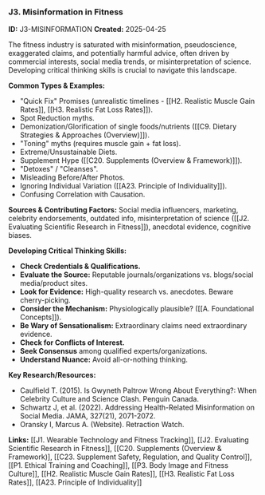 ### J3. Misinformation in Fitness
**ID:** J3-MISINFORMATION
**Created:** 2025-04-25

The fitness industry is saturated with misinformation, pseudoscience, exaggerated claims, and potentially harmful advice, often driven by commercial interests, social media trends, or misinterpretation of science. Developing critical thinking skills is crucial to navigate this landscape.

**Common Types & Examples:**
- "Quick Fix" Promises (unrealistic timelines - [[H2. Realistic Muscle Gain Rates]], [[H3. Realistic Fat Loss Rates]]).
- Spot Reduction myths.
- Demonization/Glorification of single foods/nutrients ([[C9. Dietary Strategies & Approaches (Overview)]]).
- "Toning" myths (requires muscle gain + fat loss).
- Extreme/Unsustainable Diets.
- Supplement Hype ([[C20. Supplements (Overview & Framework)]]).
- "Detoxes" / "Cleanses".
- Misleading Before/After Photos.
- Ignoring Individual Variation ([[A23. Principle of Individuality]]).
- Confusing Correlation with Causation.

**Sources & Contributing Factors:** Social media influencers, marketing, celebrity endorsements, outdated info, misinterpretation of science ([[J2. Evaluating Scientific Research in Fitness]]), anecdotal evidence, cognitive biases.

**Developing Critical Thinking Skills:**
- **Check Credentials & Qualifications.**
- **Evaluate the Source:** Reputable journals/organizations vs. blogs/social media/product sites.
- **Look for Evidence:** High-quality research vs. anecdotes. Beware cherry-picking.
- **Consider the Mechanism:** Physiologically plausible? ([[A. Foundational Concepts]]).
- **Be Wary of Sensationalism:** Extraordinary claims need extraordinary evidence.
- **Check for Conflicts of Interest.**
- **Seek Consensus** among qualified experts/organizations.
- **Understand Nuance:** Avoid all-or-nothing thinking.

**Key Research/Resources:**
- Caulfield T. (2015). Is Gwyneth Paltrow Wrong About Everything?: When Celebrity Culture and Science Clash. Penguin Canada.
- Schwartz J, et al. (2022). Addressing Health-Related Misinformation on Social Media. JAMA, 327(21), 2071-2072.
- Oransky I, Marcus A. (Website). Retraction Watch.

**Links:** [[J1. Wearable Technology and Fitness Tracking]], [[J2. Evaluating Scientific Research in Fitness]], [[C20. Supplements (Overview & Framework)], [[C23. Supplement Safety, Regulation, and Quality Control]], [[P1. Ethical Training and Coaching]], [[P3. Body Image and Fitness Culture]], [[H2. Realistic Muscle Gain Rates]], [[H3. Realistic Fat Loss Rates]], [[A23. Principle of Individuality]]
